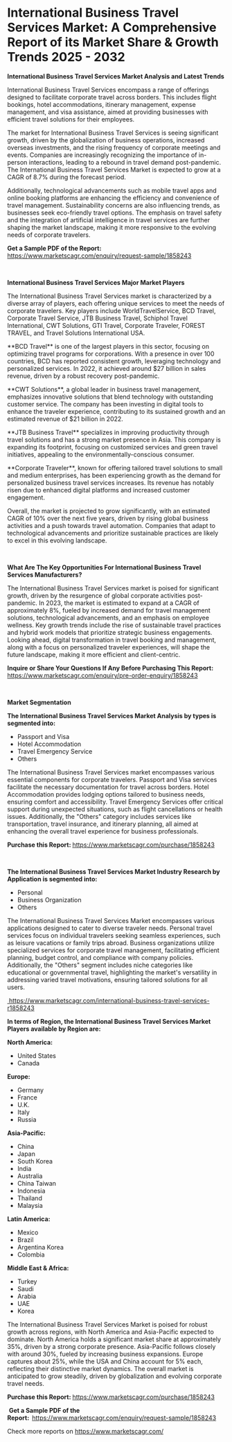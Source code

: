 <p><h1>International Business Travel Services Market: A Comprehensive Report of its Market Share & Growth Trends 2025 - 2032</h1></p><p><strong>International Business Travel Services Market Analysis and Latest Trends</strong></p>
<p><p>International Business Travel Services encompass a range of offerings designed to facilitate corporate travel across borders. This includes flight bookings, hotel accommodations, itinerary management, expense management, and visa assistance, aimed at providing businesses with efficient travel solutions for their employees.</p><p>The market for International Business Travel Services is seeing significant growth, driven by the globalization of business operations, increased overseas investments, and the rising frequency of corporate meetings and events. Companies are increasingly recognizing the importance of in-person interactions, leading to a rebound in travel demand post-pandemic. The International Business Travel Services Market is expected to grow at a CAGR of 8.7% during the forecast period. </p><p>Additionally, technological advancements such as mobile travel apps and online booking platforms are enhancing the efficiency and convenience of travel management. Sustainability concerns are also influencing trends, as businesses seek eco-friendly travel options. The emphasis on travel safety and the integration of artificial intelligence in travel services are further shaping the market landscape, making it more responsive to the evolving needs of corporate travelers.</p></p>
<p><strong>Get a Sample PDF of the Report:&nbsp;</strong> <a href="https://www.marketscagr.com/enquiry/request-sample/1858243?utm_campaign=2822&utm_medium=2&utm_source=Github&utm_content=ia&utm_term=11032025&utm_id=international-business-travel-services">https://www.marketscagr.com/enquiry/request-sample/1858243</a></p>
<p>&nbsp;</p>
<p><strong>International Business Travel Services Major Market Players</strong></p>
<p><p>The International Business Travel Services market is characterized by a diverse array of players, each offering unique services to meet the needs of corporate travelers. Key players include WorldTravelService, BCD Travel, Corporate Travel Service, JTB Business Travel, Schiphol Travel International, CWT Solutions, GTI Travel, Corporate Traveler, FOREST TRAVEL, and Travel Solutions International USA.</p><p>**BCD Travel** is one of the largest players in this sector, focusing on optimizing travel programs for corporations. With a presence in over 100 countries, BCD has reported consistent growth, leveraging technology and personalized services. In 2022, it achieved around $27 billion in sales revenue, driven by a robust recovery post-pandemic.</p><p>**CWT Solutions**, a global leader in business travel management, emphasizes innovative solutions that blend technology with outstanding customer service. The company has been investing in digital tools to enhance the traveler experience, contributing to its sustained growth and an estimated revenue of $21 billion in 2022.</p><p>**JTB Business Travel** specializes in improving productivity through travel solutions and has a strong market presence in Asia. This company is expanding its footprint, focusing on customized services and green travel initiatives, appealing to the environmentally-conscious consumer.</p><p>**Corporate Traveler**, known for offering tailored travel solutions to small and medium enterprises, has been experiencing growth as the demand for personalized business travel services increases. Its revenue has notably risen due to enhanced digital platforms and increased customer engagement.</p><p>Overall, the market is projected to grow significantly, with an estimated CAGR of 10% over the next five years, driven by rising global business activities and a push towards travel automation. Companies that adapt to technological advancements and prioritize sustainable practices are likely to excel in this evolving landscape.</p></p>
<p>&nbsp;</p>
<p><strong>What Are The Key Opportunities For International Business Travel Services Manufacturers?</strong></p>
<p><p>The International Business Travel Services market is poised for significant growth, driven by the resurgence of global corporate activities post-pandemic. In 2023, the market is estimated to expand at a CAGR of approximately 8%, fueled by increased demand for travel management solutions, technological advancements, and an emphasis on employee wellness. Key growth trends include the rise of sustainable travel practices and hybrid work models that prioritize strategic business engagements. Looking ahead, digital transformation in travel booking and management, along with a focus on personalized traveler experiences, will shape the future landscape, making it more efficient and client-centric.</p></p>
<p><strong>Inquire or Share Your Questions If Any Before Purchasing This Report:</strong> <a href="https://www.marketscagr.com/enquiry/pre-order-enquiry/1858243?utm_campaign=2822&utm_medium=2&utm_source=Github&utm_content=ia&utm_term=11032025&utm_id=international-business-travel-services">https://www.marketscagr.com/enquiry/pre-order-enquiry/1858243</a></p>
<p>&nbsp;</p>
<p><strong>Market Segmentation</strong></p>
<p><strong>The International Business Travel Services Market Analysis by types is segmented into:</strong></p>
<p><ul><li>Passport and Visa</li><li>Hotel Accommodation</li><li>Travel Emergency Service</li><li>Others</li></ul></p>
<p><p>The International Business Travel Services market encompasses various essential components for corporate travelers. Passport and Visa services facilitate the necessary documentation for travel across borders. Hotel Accommodation provides lodging options tailored to business needs, ensuring comfort and accessibility. Travel Emergency Services offer critical support during unexpected situations, such as flight cancellations or health issues. Additionally, the "Others" category includes services like transportation, travel insurance, and itinerary planning, all aimed at enhancing the overall travel experience for business professionals.</p></p>
<p><strong>Purchase this Report:&nbsp;</strong><a href="https://www.marketscagr.com/purchase/1858243?utm_campaign=2822&utm_medium=2&utm_source=Github&utm_content=ia&utm_term=11032025&utm_id=international-business-travel-services">https://www.marketscagr.com/purchase/1858243</a></p>
<p>&nbsp;</p>
<p><strong>The International Business Travel Services Market Industry Research by Application is segmented into:</strong></p>
<p><ul><li>Personal</li><li>Business Organization</li><li>Others</li></ul></p>
<p><p>The International Business Travel Services Market encompasses various applications designed to cater to diverse traveler needs. Personal travel services focus on individual travelers seeking seamless experiences, such as leisure vacations or family trips abroad. Business organizations utilize specialized services for corporate travel management, facilitating efficient planning, budget control, and compliance with company policies. Additionally, the "Others" segment includes niche categories like educational or governmental travel, highlighting the market's versatility in addressing varied travel motivations, ensuring tailored solutions for all users.</p></p>
<p><a href="https://www.marketscagr.com/international-business-travel-services-r1858243?utm_campaign=2822&utm_medium=2&utm_source=Github&utm_content=ia&utm_term=11032025&utm_id=international-business-travel-services">&nbsp;https://www.marketscagr.com/international-business-travel-services-r1858243</a></p>
<p><strong>In terms of Region, the International Business Travel Services Market Players available by Region are:</strong></p>
<p>
    <p> <strong> North America: </strong>
        <ul>
            <li>United States</li>
            <li>Canada</li>
        </ul>
        </p> 
    <p> <strong> Europe: </strong>
        <ul>
            <li>Germany</li>
            <li>France</li>
            <li>U.K.</li>
            <li>Italy</li>
            <li>Russia</li>
        </ul>
        </p> 
    <p> <strong> Asia-Pacific: </strong>
        <ul>
            <li>China</li>
            <li>Japan</li>
            <li>South Korea</li>
            <li>India</li>
            <li>Australia</li>
            <li>China Taiwan</li>
            <li>Indonesia</li>
            <li>Thailand</li>
            <li>Malaysia</li>
        </ul>
        </p> 
    <p> <strong> Latin America: </strong>
        <ul>
            <li>Mexico</li>
            <li>Brazil</li>
            <li>Argentina Korea</li>
            <li>Colombia</li>
        </ul>
        </p> 
    <p> <strong> Middle East & Africa: </strong>
        <ul>
            <li>Turkey</li>
            <li>Saudi</li>
            <li>Arabia</li>
            <li>UAE</li>
            <li>Korea</li>
        </ul>
    </p>
    </p>
<p><p>The International Business Travel Services Market is poised for robust growth across regions, with North America and Asia-Pacific expected to dominate. North America holds a significant market share at approximately 35%, driven by a strong corporate presence. Asia-Pacific follows closely with around 30%, fueled by increasing business expansions. Europe captures about 25%, while the USA and China account for 5% each, reflecting their distinctive market dynamics. The overall market is anticipated to grow steadily, driven by globalization and evolving corporate travel needs.</p></p>
<p><strong>Purchase this Report: </strong><a href="https://www.marketscagr.com/purchase/1858243?utm_campaign=2822&utm_medium=2&utm_source=Github&utm_content=ia&utm_term=11032025&utm_id=international-business-travel-services">https://www.marketscagr.com/purchase/1858243</a></p>
<p>&nbsp;<strong>Get a Sample PDF of the Report:&nbsp;&nbsp;</strong><a href="https://www.marketscagr.com/enquiry/request-sample/1858243?utm_campaign=2822&utm_medium=2&utm_source=Github&utm_content=ia&utm_term=11032025&utm_id=international-business-travel-services">https://www.marketscagr.com/enquiry/request-sample/1858243</a></p>
<p><strong></strong></p>
<p>Check more reports on <a href="https://www.marketscagr.com/?utm_campaign=2822&utm_medium=2&utm_source=Github&utm_content=ia&utm_term=11032025&utm_id=international-business-travel-services">https://www.marketscagr.com/</a></p>